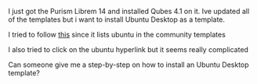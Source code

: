 I just got the Purism Librem 14 and installed Qubes 4.1 on it. Ive updated all of the templates but i want to install Ubuntu Desktop as a template. 

I tried to follow [this](https://www.qubes-os.org/doc/templates/) since it lists ubuntu in the community templates

I also tried to click on the ubuntu hyperlink but it seems really complicated 

Can someone give me a step-by-step on how to install an Ubuntu Desktop template?